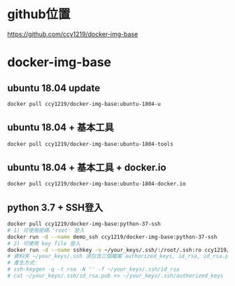 # github位置
https://github.com/ccy1219/docker-img-base

# docker-img-base
## ubuntu 18.04 update
```bash
docker pull ccy1219/docker-img-base:ubuntu-1804-u
```
## ubuntu 18.04 + 基本工具
```bash
docker pull ccy1219/docker-img-base:ubuntu-1804-tools
```
## ubuntu 18.04 + 基本工具 + docker.io
```bash
docker pull ccy1219/docker-img-base:ubuntu-1804-docker.io
```
## python 3.7 + SSH登入
```bash
docker pull ccy1219/docker-img-base:python-37-ssh
# 1) 可使用密碼 'root' 登入
docker run -d --name demo_ssh ccy1219/docker-img-base:python-37-ssh
# 2) 可使用 key file 登入
docker run -d --name sshkey -v ~/your_keys/.ssh/:/root/.ssh:ro ccy1219/docker-img-base:python-37-ssh
# 資料夾 ~/your_keys/.ssh 須包含三個檔案 authorized_keys, id_rsa, id_rsa.pub
# 產生方式:
# ssh-keygen -q -t rsa -N '' -f ~/your_keys/.ssh/id_rsa
# cat ~/your_keys/.ssh/id_rsa.pub >> ~/your_keys/.ssh/authorized_keys
```
